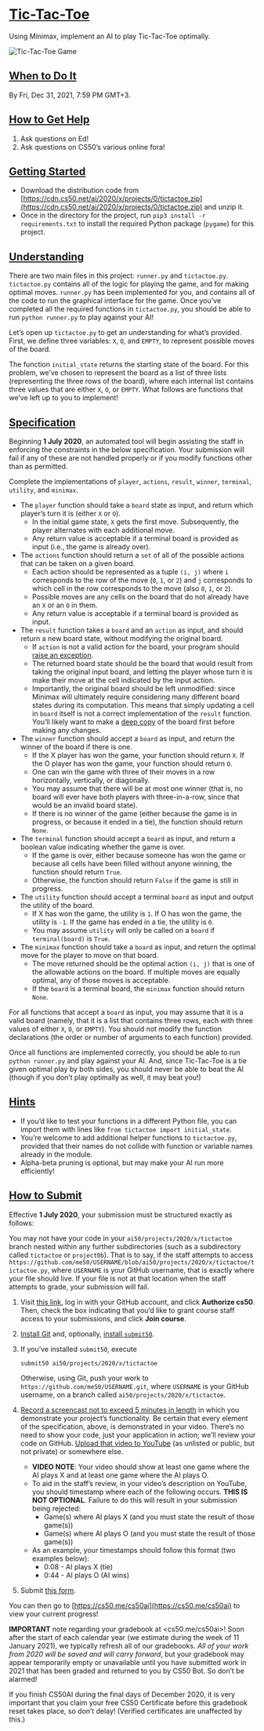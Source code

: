 [Tic-Tac-Toe](#tic-tac-toe)
===========================

Using Minimax, implement an AI to play Tic-Tac-Toe optimally.

![Tic-Tac-Toe Game](images/game.png)

[When to Do It](#when-to-do-it)
-------------------------------

By Fri, Dec 31, 2021, 7:59 PM GMT+3.

[How to Get Help](#how-to-get-help)
-----------------------------------

1.  Ask questions on Ed!
2.  Ask questions on CS50’s various online fora!

[Getting Started](#getting-started)
-----------------------------------

*   Download the distribution code from [https://cdn.cs50.net/ai/2020/x/projects/0/tictactoe.zip](https://cdn.cs50.net/ai/2020/x/projects/0/tictactoe.zip) and unzip it.
*   Once in the directory for the project, run `pip3 install -r requirements.txt` to install the required Python package (`pygame`) for this project.

[Understanding](#understanding)
-------------------------------

There are two main files in this project: `runner.py` and `tictactoe.py`. `tictactoe.py` contains all of the logic for playing the game, and for making optimal moves. `runner.py` has been implemented for you, and contains all of the code to run the graphical interface for the game. Once you’ve completed all the required functions in `tictactoe.py`, you should be able to run `python runner.py` to play against your AI!

Let’s open up `tictactoe.py` to get an understanding for what’s provided. First, we define three variables: `X`, `O`, and `EMPTY`, to represent possible moves of the board.

The function `initial_state` returns the starting state of the board. For this problem, we’ve chosen to represent the board as a list of three lists (representing the three rows of the board), where each internal list contains three values that are either `X`, `O`, or `EMPTY`. What follows are functions that we’ve left up to you to implement!

[Specification](#specification)
-------------------------------

Beginning **1 July 2020**, an automated tool will begin assisting the staff in enforcing the constraints in the below specification. Your submission will fail if any of these are not handled properly or if you modify functions other than as permitted.

Complete the implementations of `player`, `actions`, `result`, `winner`, `terminal`, `utility`, and `minimax`.

*   The `player` function should take a `board` state as input, and return which player’s turn it is (either `X` or `O`).
    *   In the initial game state, `X` gets the first move. Subsequently, the player alternates with each additional move.
    *   Any return value is acceptable if a terminal board is provided as input (i.e., the game is already over).
*   The `actions` function should return a `set` of all of the possible actions that can be taken on a given board.
    *   Each action should be represented as a tuple `(i, j)` where `i` corresponds to the row of the move (`0`, `1`, or `2`) and `j` corresponds to which cell in the row corresponds to the move (also `0`, `1`, or `2`).
    *   Possible moves are any cells on the board that do not already have an `X` or an `O` in them.
    *   Any return value is acceptable if a terminal board is provided as input.
*   The `result` function takes a `board` and an `action` as input, and should return a new board state, without modifying the original board.
    *   If `action` is not a valid action for the board, your program should [raise an exception](https://docs.python.org/3/tutorial/errors.html#raising-exceptions).
    *   The returned board state should be the board that would result from taking the original input board, and letting the player whose turn it is make their move at the cell indicated by the input action.
    *   Importantly, the original board should be left unmodified: since Minimax will ultimately require considering many different board states during its computation. This means that simply updating a cell in `board` itself is not a correct implementation of the `result` function. You’ll likely want to make a [deep copy](https://docs.python.org/3/library/copy.html#copy.deepcopy) of the board first before making any changes.
*   The `winner` function should accept a `board` as input, and return the winner of the board if there is one.
    *   If the X player has won the game, your function should return `X`. If the O player has won the game, your function should return `O`.
    *   One can win the game with three of their moves in a row horizontally, vertically, or diagonally.
    *   You may assume that there will be at most one winner (that is, no board will ever have both players with three-in-a-row, since that would be an invalid board state).
    *   If there is no winner of the game (either because the game is in progress, or because it ended in a tie), the function should return `None`.
*   The `terminal` function should accept a `board` as input, and return a boolean value indicating whether the game is over.
    *   If the game is over, either because someone has won the game or because all cells have been filled without anyone winning, the function should return `True`.
    *   Otherwise, the function should return `False` if the game is still in progress.
*   The `utility` function should accept a terminal `board` as input and output the utility of the board.
    *   If X has won the game, the utility is `1`. If O has won the game, the utility is `-1`. If the game has ended in a tie, the utility is `0`.
    *   You may assume `utility` will only be called on a `board` if `terminal(board)` is `True`.
*   The `minimax` function should take a `board` as input, and return the optimal move for the player to move on that board.
    *   The move returned should be the optimal action `(i, j)` that is one of the allowable actions on the board. If multiple moves are equally optimal, any of those moves is acceptable.
    *   If the `board` is a terminal board, the `minimax` function should return `None`.

For all functions that accept a `board` as input, you may assume that it is a valid board (namely, that it is a list that contains three rows, each with three values of either `X`, `O`, or `EMPTY`). You should not modify the function declarations (the order or number of arguments to each function) provided.

Once all functions are implemented correctly, you should be able to run `python runner.py` and play against your AI. And, since Tic-Tac-Toe is a tie given optimal play by both sides, you should never be able to beat the AI (though if you don’t play optimally as well, it may beat you!)

[Hints](#hints)
---------------

*   If you’d like to test your functions in a different Python file, you can import them with lines like `from tictactoe import initial_state`.
*   You’re welcome to add additional helper functions to `tictactoe.py`, provided that their names do not collide with function or variable names already in the module.
*   Alpha-beta pruning is optional, but may make your AI run more efficiently!

[How to Submit](#how-to-submit)
-------------------------------

Effective **1 July 2020**, your submission must be structured exactly as follows:

You may not have your code in your `ai50/projects/2020/x/tictactoe` branch nested within any further subdirectories (such as a subdirectory called `tictactoe` or `project0b`). That is to say, if the staff attempts to access `https://github.com/me50/USERNAME/blob/ai50/projects/2020/x/tictactoe/tictactoe.py`, where `USERNAME` is your GitHub username, that is exactly where your file should live. If your file is not at that location when the staff attempts to grade, your submission will fail.

1.  Visit [this link](https://submit.cs50.io/invites/8f7fa48876984cda98a73ba53bcf01fd), log in with your GitHub account, and click **Authorize cs50**. Then, check the box indicating that you’d like to grant course staff access to your submissions, and click **Join course**.
2.  [Install Git](https://git-scm.com/downloads) and, optionally, [install `submit50`](https://cs50.readthedocs.io/submit50/).
3.  If you’ve installed `submit50`, execute
    
        submit50 ai50/projects/2020/x/tictactoe
        
    
    Otherwise, using Git, push your work to `https://github.com/me50/USERNAME.git`, where `USERNAME` is your GitHub username, on a branch called `ai50/projects/2020/x/tictactoe`.
    
4.  [Record a screencast not to exceed 5 minutes in length](https://www.howtogeek.com/205742/how-to-record-your-windows-mac-linux-android-or-ios-screen/) in which you demonstrate your project’s functionality. Be certain that every element of the specification, above, is demonstrated in your video. There’s no need to show your code, just your application in action; we’ll review your code on GitHub. [Upload that video to YouTube](https://www.youtube.com/upload) (as unlisted or public, but not private) or somewhere else.
    *   **VIDEO NOTE**: Your video should show at least one game where the AI plays X and at least one game where the AI plays O.
    *   To aid in the staff’s review, in your video’s description on YouTube, you should timestamp where each of the following occurs. **THIS IS NOT OPTIONAL**. Failure to do this will result in your submission being rejected:
        *   Game(s) where AI plays X (and you must state the result of those game(s))
        *   Game(s) where AI plays O (and you must state the result of those game(s))
    *   As an example, your timestamps should follow this format (two examples below):
        *   0:08 - AI plays X (tie)
        *   0:44 - AI plays O (AI wins)
5.  Submit [this form](https://forms.cs50.io/f94a8815-6237-47cb-9493-90b7be8f37bd).

You can then go to [https://cs50.me/cs50ai](https://cs50.me/cs50ai) to view your current progress!

**IMPORTANT** note regarding your gradebook at <cs50.me/cs50ai>! Soon after the start of each calendar year (we estimate during the week of 11 January 2021), we typically refresh all of our gradebooks. _All of your work from 2020 will be saved and will carry forward_, but your gradebook may appear temporarily empty or unavailable until you have submitted work in 2021 that has been graded and returned to you by CS50 Bot. So don’t be alarmed!

If you finish CS50AI during the final days of December 2020, it is very important that you claim your free CS50 Certificate before this gradebook reset takes place, so don’t delay! (Verified certificates are unaffected by this.)